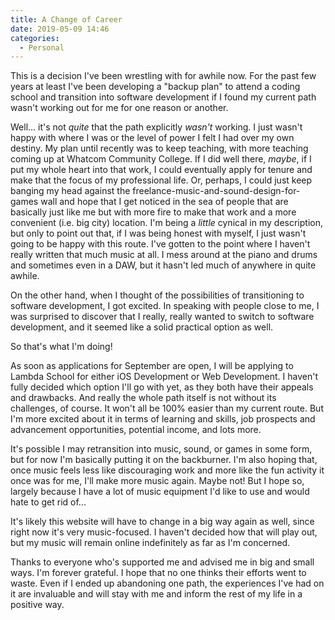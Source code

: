```yaml
---
title: A Change of Career
date: 2019-05-09 14:46
categories:
  - Personal
---
```


This is a decision I've been wrestling with for awhile now. For the past few years at least I've been developing a "backup plan" to attend a coding school and transition into software development if I found my current path wasn't working out for me for one reason or another.

Well...<!--more--> it's not *quite* that the path explicitly *wasn't* working. I just wasn't happy with where I was or the level of power I felt I had over my own destiny. My plan until recently was to keep teaching, with more teaching coming up at Whatcom Community College. If I did well there, *maybe*, if I put my whole heart into that work, I could eventually apply for tenure and make that the focus of my professional life. Or, perhaps, I could just keep banging my head against the freelance-music-and-sound-design-for-games wall and hope that I get noticed in the sea of people that are basically just like me but with more fire to make that work and a more convenient (i.e. big city) location. I'm being a *little* cynical in my description, but only to point out that, if I was being honest with myself, I just wasn't going to be happy with this route. I've gotten to the point where I haven't really written that much music at all. I mess around at the piano and drums and sometimes even in a DAW, but it hasn't led much of anywhere in quite awhile.

On the other hand, when I thought of the possibilities of transitioning to software development, I got excited. In speaking with people close to me, I was surprised to discover that I really, really wanted to switch to software development, and it seemed like a solid practical option as well.

So that's what I'm doing!

As soon as applications for September are open, I will be applying to Lambda School for either iOS Development or Web Development. I haven't fully decided which option I'll go with yet, as they both have their appeals and drawbacks. And really the whole path itself is not without its challenges, of course. It won't all be 100% easier than my current route. But I'm more excited about it in terms of learning and skills, job prospects and advancement opportunities, potential income, and lots more.

It's possible I may retransition into music, sound, or games in some form, but for now I'm basically putting it on the backburner. I'm also hoping that, once music feels less like discouraging work and more like the fun activity it once was for me, I'll make more music again. Maybe not! But I hope so, largely because I have a lot of music equipment I'd like to use and would hate to get rid of...

It's likely this website will have to change in a big way again as well, since right now it's very music-focused. I haven't decided how that will play out, but my music will remain online indefinitely as far as I'm concerned.

Thanks to everyone who's supported me and advised me in big and small ways. I'm forever grateful. I hope that no one thinks their efforts went to waste. Even if I ended up abandoning one path, the experiences I've had on it are invaluable and will stay with me and inform the rest of my life in a positive way.
